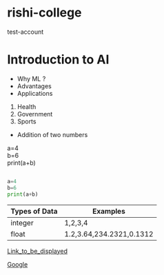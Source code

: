 # rishi-college
test-account

# Introduction to AI

- Why ML ?
- Advantages 
- Applications

1. Health
2. Government
3. Sports

- Addition of two numbers

a=4  
b=6  
print(a+b)

```python

a=4
b=6
print(a+b)

```

| Types of Data | Examples |
| ------------- | -------- |
| integer       |  1,2,3,4 |
| float | 1.2,3.64,234.2321,0.1312 |


[Link_to_be_displayed](Actual_Link)


[Google](https://www.google.com/)




